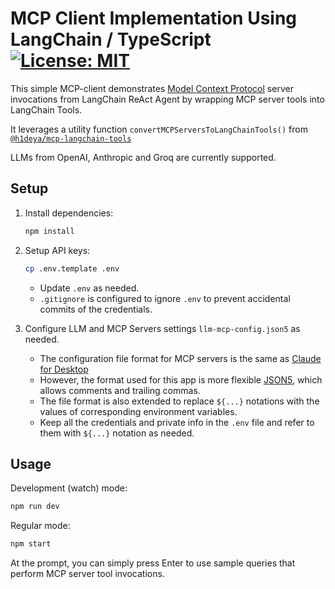 # MCP Client Implementation Using LangChain / TypeScript [![License: MIT](https://img.shields.io/badge/License-MIT-blue.svg)](https://github.com/hideya/react/blob/main/LICENSE)

This simple MCP-client demonstrates
[Model Context Protocol](https://modelcontextprotocol.io/) server invocations from
LangChain ReAct Agent by wrapping MCP server tools into LangChain Tools.

It leverages a utility function `convertMCPServersToLangChainTools()`
from [`@h1deya/mcp-langchain-tools`](https://www.npmjs.com/package/@h1deya/mcp-langchain-tools)

LLMs from OpenAI, Anthropic and Groq are currently supported.

## Setup
1. Install dependencies:
    ```bash
    npm install
    ```

2. Setup API keys:
    ```bash
    cp .env.template .env
    ```
    - Update `.env` as needed.
    - `.gitignore` is configured to ignore `.env`
      to prevent accidental commits of the credentials.

3. Configure LLM and MCP Servers settings `llm-mcp-config.json5` as needed.

    - The configuration file format for MCP servers is the same as
      [Claude for Desktop](https://modelcontextprotocol.io/quickstart/user) 
    - However, the format used for this app is more flexible [JSON5](https://json5.org/),
      which allows comments and trailing commas.
    - The file format is also extended to
      replace `${...}` notations with the values of corresponding environment variables.
    - Keep all the credentials and private info in the `.env` file
      and refer to them with `${...}` notation as needed.


## Usage
Development (watch) mode:
```bash
npm run dev
```
Regular mode:
```bash
npm start
```

At the prompt, you can simply press Enter to use sample queries that perform MCP server tool invocations.
